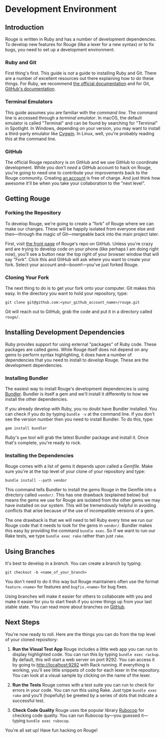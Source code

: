 <!--
# @title Development Environment
-->
# Development Environment

## Introduction

Rouge is written in Ruby and has a number of development dependencies. To
develop new features for Rouge (like a lexer for a new syntax) or to fix bugs,
you need to set up a development environment.

### Ruby and Git

First thing's first. This guide is _not_ a guide to installing Ruby and Git.
There are a number of excellent resources out there explaining how to do these
things. For Ruby, we recommend [the official documentation][rb-inst-docs] and
for Git, [GitHub's documentation][gh-inst-docs].

[rb-inst-docs]: https://www.ruby-lang.org/en/documentation/installation/
[gh-inst-docs]: https://help.github.com/en/articles/set-up-git

### Terminal Emulators

This guide assumes you are familiar with the _command line_. The command line is
accessed through a _terminal emulator_. In macOS, the default emulator is called
"Terminal" and can be found by searching for "Terminal" in Spotlight. In
Windows, depending on your version, you may want to install a third-party
emulator like [Cygwin][]. In Linux, well, you're probably reading this at the
command line.

[Cygwin]: https://cygwin.com/

### GitHub

The official Rouge repository is on GitHub and we use GitHub to coordinate
development. While you don't _need_ a GitHub account to hack on Rouge, you're
going to need one to contribute your improvements back to the Rouge community.
Creating [an account][gh-make-acc] is free of charge. And just think how awesome
it'll be when you take your collaboration to the "next level".

[gh-make-acc]: https://github.com/join

## Getting Rouge

### Forking the Repository

To develop Rouge, we're going to create a "fork" of Rouge where we can make our
changes. These will be happily isolated from everyone else and then—through the
magic of Git—mergeable back into the main project later.

First, visit [the front page][rouge-fp] of Rouge's repo on GitHub. Unless you're
crazy and are trying to develop code on your phone (like perhaps I am doing
right now), you'll see a button near the top right of your browser window that
will say "Fork". Click this and GitHub will ask where you want to create your
fork. Select your account and—boom!—you've just forked Rouge.

[rouge-fp]: https://github.com/rouge-ruby/rouge

### Cloning Your Fork

The next thing to do is to get your fork onto your computer. Git makes this
easy. In the directory you want to hold your repository, type:

```shell
git clone git@github.com:<your_github_account_name>/rouge.git
```

Git will reach out to GitHub, grab the code and put it in a directory called
`rouge/`.

## Installing Development Dependencies

Ruby provides support for using external "packages" of Ruby code. These packages
are called _gems_. While Rouge itself does not depend on any gems to perform
syntax highlighting, it does have a number of dependencies that you need to
install to _develop_ Rouge. These are the development dependencies.

### Installing Bundler

The easiest way to install Rouge's development dependencies is using
[Bundler][]. Bundler is itself a gem and we'll install it differently to how we
install the other dependencies.

[Bundler]: https://bundler.io/

If you already develop with Ruby, you no doubt have Bundler installed. You can
check if you do by typing `bundle -v` at the command line. If you don't see the
version number then you need to install Bundler. To do this, type:

```shell
gem install bundler
```

Ruby's `gem` tool will grab the latest Bundler package and install it. Once
that's complete, you're ready to rock.

### Installing the Dependencies

Rouge comes with a list of gems it depends upon called a _Gemfile_. Make sure
you're at the top level of your clone of your repository and type:

```shell
bundle install --path vendor
```

This command tells Bundler to install the gems Rouge in the Gemfile into a
directory called `vendor/`. This has one drawback (explained below) but means
the gems we use for Rouge are isolated from the other gems we may have installed
on our system. This will be tremendously helpful in avoiding conflicts that
arise because of the use of incompatible versions of a gem.

The one drawback is that we will need to tell Ruby every time we run our Rouge
code that it needs to look for the gems in `vendor/`. Bundler makes this easy by
providing the command `bundle exec`. So if we want to run our Rake tests, we
type `bundle exec rake` rather than just `rake`.

## Using Branches

It's best to develop in a _branch_. You can create a branch by typing:

```shell
git checkout -b <name_of_your_branch>
```

You don't need to do it this way but Rouge maintainers often use the format 
`feature.<name>` for features and `bugfix.<name>` for bug fixes.

Using branches will make it easier for others to collaborate with you and make
it easier for you to start fresh if you screw things up from your last stable
state. You can read more about branches on [GitHub][gh-branch-docs].

[gh-branch-docs]: https://help.github.com/en/articles/about-branches

## Next Steps

You're now ready to roll. Here are the things you can do from the top level of
your cloned repository:

1. **Run the Visual Test App**
   Rouge includes a little web app you can run to display highlighted code. You
   can run this by typing `bundle exec rackup`. By default, this will start a
   web server on port 9292. You can access it by going to
   <http://localhost:9292> with Rack running. If everything is working, you'll
   see little snippets of code for each lexer in the repository. You can look at
   a visual sample by clicking on the name of the lexer.

2. **Run the Tests**
   Rouge comes with a test suite you can run to check for errors in your code.
   You can run this using Rake. Just type `bundle exec rake` and you'll
   (hopefully) be greeted by a series of dots that indicate a successful test.

3. **Check Code Quality**
   Rouge uses tbe popular library [Rubocop][] for checking code quality. You can
   run Rubocop by—you guessed it—typing `bundle exec rubocop`.

   [Rubocop]: https://github.com/rubocop-hq/rubocop

You're all set up! Have fun hacking on Rouge!
